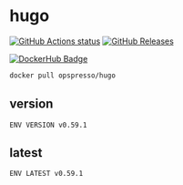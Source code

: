 # hugo

[![GitHub Actions status](https://github.com/opspresso/hugo/workflows/Build-Push/badge.svg)](https://github.com/opspresso/hugo/actions)
[![GitHub Releases](https://img.shields.io/github/release/opspresso/hugo.svg)](https://github.com/opspresso/hugo/releases)

[![DockerHub Badge](http://dockeri.co/image/opspresso/hugo)](https://hub.docker.com/r/opspresso/hugo/)

```bash
docker pull opspresso/hugo
```

## version

```
ENV VERSION v0.59.1
```

## latest

```
ENV LATEST v0.59.1
```
